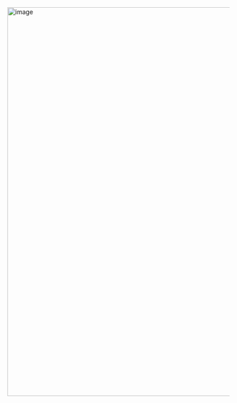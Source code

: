<img width="1893" height="883" alt="image" src="https://github.com/user-attachments/assets/6945d19f-3917-4eff-a721-69fb06f97729" />
